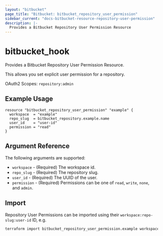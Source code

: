 ```yaml
---
layout: "bitbucket"
page_title: "Bitbucket: bitbucket_repository_user_permission"
sidebar_current: "docs-bitbucket-resource-repository-user-permission"
description: |-
  Provides a Bitbucket Repository User Permission Resource
---
```


# bitbucket\_hook

Provides a Bitbucket Repository User Permission Resource.

This allows you set explicit user permission for a repository.

OAuth2 Scopes: `repository:admin`

## Example Usage

```hcl
resource "bitbucket_repository_user_permission" "example" {
  workspace  = "example"
  repo_slug  = bitbucket_repository.example.name
  user_id    = "user-id"
  permission = "read"
}
```

## Argument Reference

The following arguments are supported:

* `workspace` - (Required) The workspace id.
* `repo_slug` - (Required) The repository slug.
* `user_id` - (Required) The UUID of the user.
* `permission` - (Required) Permissions can be one of `read`, `write`, `none`, and `admin`.

## Import

Repository User Permissions can be imported using their `workspace:repo-slug:user-id` ID, e.g.

```sh
terraform import bitbucket_repository_user_permission.example workspace:repo-slug:user-id
```
